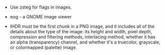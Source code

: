 - Use zsteg for flags in images.
- eog - a GNOME image viewer

- IHDR must be the first chunk in a PNG image, and it includes all of the details about the type of the image: its height and width, pixel depth, compression and filtering methods, interlacing method, whether it has an alpha (transparency) channel, and whether it's a truecolor, grayscale, or colormapped (palette) image.
